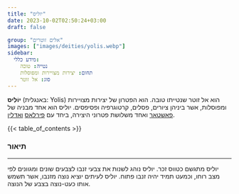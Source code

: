 ```yaml
---
title: "יוליס"
date: 2023-10-02T02:50:24+03:00
draft: false

group: "אלים זוטרים"
images: ["images/deities/yolis.webp"]
sidebar:
  מידע כללי:
    נטייה: טובה
    תחום: יצירות מצויירות ומפוסלות
    סוג: אל זוטר
---
```


**יוֹלִיס** (באנגלית: Yolis) הוא אל זוטר שנטייתו טובה. הוא הפטרון של יצירות מצויירות ומפוסלות, אשר ביניהן ציורים, פסלים, קרטוגרפיה ופסיפסים. יוליס הוא אחד מבניה של [פאשטאר](../../deities/phashtar) ואחד משלושת פטרוני היצירה, ביחד עם [פירלאס](../../deities/firlas) [ואדלין](../../deities/adelene).

<!--more-->

{{< table_of_contents >}}

### תיאור

---

יוליס מתגשם כטווס זכר. יוליס נוהג לשנות את צבעי זנבו לצבעים שונים ומגוונים לפי מצב רוחו, וכמעט תמיד יהיה זנבו פתוח. יוליס לעיתים יוציא נוצה מזנבו, אשר תשמש אותו כעט-נוצה בצבע של הנוצה.
